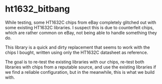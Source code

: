 # ht1632_bitbang

While testing, some HT1632C chips from eBay completely glitched out with some existing HT1632C libraries. I suspect this is due to counterfeit chips, which are rather common on eBay, not being able to handle something they do.

This library is a quick and dirty replacement that seems to work with the chips I bought, written using only the HT1632C datasheet as reference.

The goal is to re-test the existing libraries with our chips, re-test both libraries with chips from a reputable source, and use the existing libraries if we find a reliable configuration, but in the meanwhile, this is what we build with.

